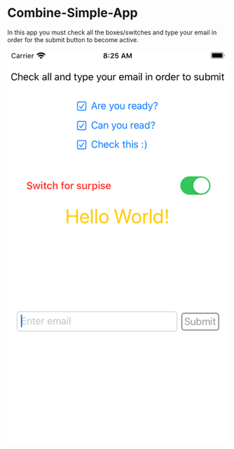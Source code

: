 # Combine-Simple-App

In this app you must check all the boxes/switches and type your email in order for the submit button to become active.

![](Combine.png)
